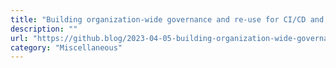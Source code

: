 ```yaml
---
title: "Building organization-wide governance and re-use for CI/CD and automation with GitHub Actions"
description: ""
url: "https://github.blog/2023-04-05-building-organization-wide-governance-and-re-use-for-ci-cd-and-automation-with-github-actions/"
category: "Miscellaneous"
---
```

